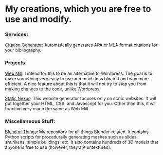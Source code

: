 # My creations, which you are free to use and modify.

### Services:

[Citation Generator](https://perregrinne.github.io/Citation-Generator/): Automatically generates APA or MLA format citations for your bibliography.

### Projects:

[Web Mill](https://github.com/Perregrinne/Web-Mill): I intend for this to be an alternative to Wordpress. The goal is to make something very easy to use and much less bloated and way more efficient. A nice feature about this is that it will not try to stop you from making changes to the code, unlike Wordpress.

[Static Nexus](https://github.com/Perregrinne/StaticNexus): This website generator focuses only on static websites. It will put together your HTML, CSS, and Javascript for you. Other than this, it will function very much the same as Web Mill.

### Miscellaneous Stuff:

[Blend of Things](https://github.com/Perregrinne/Blend-of-things): My repository for all things Blender-related. It contains Python scripts for procedurally generating meshes such as slides, shurikens, simple buildings, etc. It also contains hundreds of 3D models that anyone is free to use (however, they are untextured).
